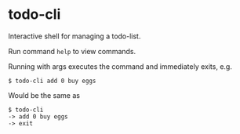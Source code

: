 # todo-cli

Interactive shell for managing a todo-list.

Run command `help` to view commands.

Running with args executes the command and immediately exits, e.g.

```
$ todo-cli add 0 buy eggs
```

Would be the same as

```
$ todo-cli
-> add 0 buy eggs
-> exit
```
